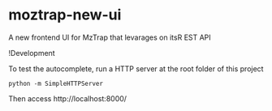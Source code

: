 moztrap-new-ui
==============

A new frontend UI for MzTrap that levarages on itsR EST API

!Development

To test the autocomplete, run a HTTP server at the root folder of this project

```
python -m SimpleHTTPServer
```

Then access http://localhost:8000/


